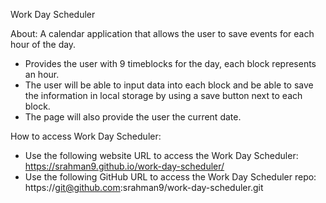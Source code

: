 Work Day Scheduler

About: A calendar application that allows the user to save events for each hour of the day.

- Provides the user with 9 timeblocks for the day, each block represents an hour.
- The user will be able to input data into each block and be able to save the information in local storage by using a save button next to each block.
- The page will also provide the user the current date.

How to access Work Day Scheduler:

- Use the following website URL to access the Work Day Scheduler: https://srahman9.github.io/work-day-scheduler/
- Use the following GitHub URL to access the Work Day Scheduler repo: https://git@github.com:srahman9/work-day-scheduler.git
